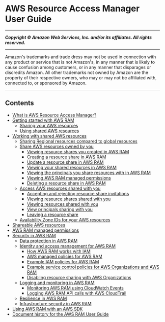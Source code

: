 # AWS Resource Access Manager User Guide

-----
*****Copyright &copy; Amazon Web Services, Inc. and/or its affiliates. All rights reserved.*****

-----
Amazon's trademarks and trade dress may not be used in 
     connection with any product or service that is not Amazon's, 
     in any manner that is likely to cause confusion among customers, 
     or in any manner that disparages or discredits Amazon. All other 
     trademarks not owned by Amazon are the property of their respective
     owners, who may or may not be affiliated with, connected to, or 
     sponsored by Amazon.

-----
## Contents
+ [What is AWS Resource Access Manager?](what-is.md)
+ [Getting started with AWS RAM](getting-started.md)
   + [Sharing your AWS resources](getting-started-sharing.md)
   + [Using shared AWS resources](getting-started-shared.md)
+ [Working with shared AWS resources](working-with.md)
   + [Sharing Regional resources compared to global resources](working-with-regional-vs-global.md)
   + [Share AWS resources owned by you](working-with-sharing.md)
      + [Viewing resource shares you created in AWS RAM](working-with-sharing-view-rs.md)
      + [Creating a resource share in AWS RAM](working-with-sharing-create.md)
      + [Update a resource share in AWS RAM](working-with-sharing-update.md)
      + [Viewing your shared resources in AWS RAM](working-with-sharing-view-sr.md)
      + [Viewing the principals you share resources with in AWS RAM](working-with-sharing-view-principals.md)
      + [Viewing AWS RAM managed permissions](working-with-sharing-view-permissions.md)
      + [Deleting a resource share in AWS RAM](working-with-sharing-delete.md)
   + [Access AWS resources shared with you](working-with-shared.md)
      + [Accepting and rejecting resource share invitations](working-with-shared-invitations.md)
      + [Viewing resource shares shared with you](working-with-shared-view-rs.md)
      + [Viewing resources shared with you](working-with-shared-view-sr.md)
      + [View principals sharing with you](working-with-shared-view-principals.md)
      + [Leaving a resource share](working-with-shared-leave.md)
   + [Availability Zone IDs for your AWS resources](working-with-az-ids.md)
+ [Shareable AWS resources](shareable.md)
+ [AWS RAM managed permissions](security-ram-permissions.md)
+ [Security in AWS RAM](security.md)
   + [Data protection in AWS RAM](data-protection.md)
   + [Identity and access management for AWS RAM](control-access.md)
      + [How AWS RAM works with IAM](security-iam-policies.md)
      + [AWS managed policies for AWS RAM](security-iam-managed-policies.md)
      + [Example IAM policies for AWS RAM](security-iam-policies-examples.md)
      + [Example service control policies for AWS Organizations and AWS RAM](scp.md)
      + [Disabling resource sharing with AWS Organizations](security-disable-sharing-with-orgs.md)
   + [Logging and monitoring in AWS RAM](security-monitoring.md)
      + [Monitoring AWS RAM using CloudWatch Events](using-cloudwatch-events.md)
      + [Logging AWS RAM API calls with AWS CloudTrail](logging-using-cloudtrail.md)
   + [Resilience in AWS RAM](disaster-recovery-resiliency.md)
   + [Infrastructure security in AWS RAM](infrastructure-security.md)
+ [Using AWS RAM with an AWS SDK](sdk-general-info.md)
+ [Document history for the AWS RAM User Guide](doc-history.md)
